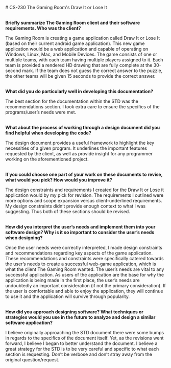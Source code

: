 <p># CS-230 The Gaming Room's Draw It or Lose It</p>
<p><br /><strong>Briefly summarize The Gaming Room client and their software requirements. Who was the client? </strong></p>

The Gaming Room is creating a game application called Draw It or Lose It (based on their current android game application). This new game application would be a web application and capable of operating on Windows, Linux, Mac, and Mobile Devices. The game consists of one or multiple teams, with each team having multiple players assigned to it. Each team is provided a rendered HD drawing that are fully complete at the 30-second mark. If the team does not guess the correct answer to the puzzle, the other teams will be given 15 seconds to provide the correct answer. 

<p><br /><strong>What did you do particularly well in developing this documentation?</strong></p>

The best section for the documentation within the STD was the recommendations section. I took extra care to ensure the specifics of the programs/user’s needs were met.

<p><br /><strong>What about the process of working through a design document did you find helpful when developing the code?</strong></p>

The design document provides a useful framework to highlight the key necessities of a given program. It underlines the important features requested by the client, as well as provide insight for any programmer working on the aforementioned project.

<p><br /><strong>If you could choose one part of your work on these documents to revise, what would you pick? How would you improve it?</strong></p>

The design constraints and requirements I created for the Draw It or Lose it application would by my pick for revision. The requirements I outlined were more options and scope expansion versus client-underlined requirements. My design constraints didn’t provide enough context to what I was suggesting. Thus both of these sections should be revised.

<p><br /><strong>How did you interpret the user&rsquo;s needs and implement them into your software design? Why is it so important to consider the user&rsquo;s needs when designing?</strong></p>

Once the user needs were correctly interpreted, I made design constraints and recommendations regarding key aspects of the game application. These recommendations and constraints were specifically catered towards the user’s needs to create a successful web-game application, which is what the client The Gaming Room wanted.
The user’s needs are vital to any successful application. As users of the application are the base for why the application is being made in the first place, the user’s needs are undoubtedly an important consideration (if not the primary consideration). If the user is comfortable and able to enjoy the application, they will continue to use it and the application will survive through popularity.

<p><br /><strong>How did you approach designing software? What techniques or strategies would you use in the future to analyze and design a similar software application?</strong></p>

I believe originally approaching the STD document there were some bumps in regards to the specifics of the document itself. Yet, as the revisions went forward, I believe I began to better understand the document. I believe a great strategy for the STD is to be very careful and specific to what each section is requesting. Don’t be verbose and don’t stray away from the original question/request.